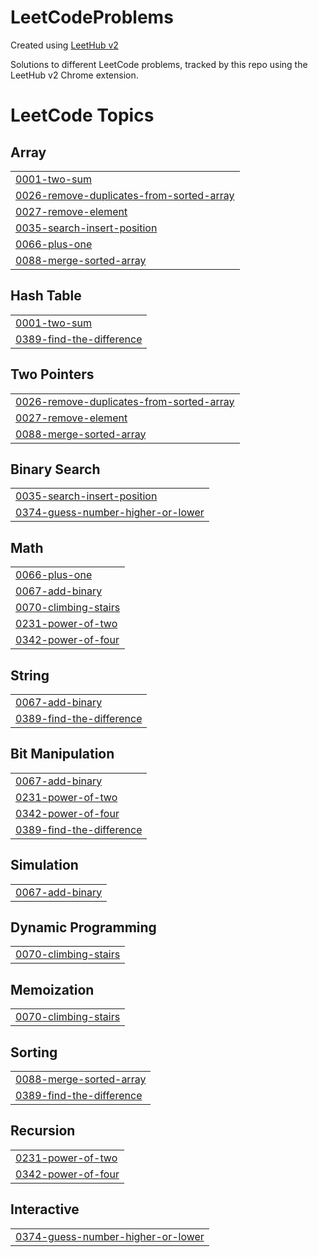 # LeetCodeProblems
Created using [LeetHub v2](https://github.com/arunbhardwaj/LeetHub-2.0)

Solutions to different LeetCode problems, tracked by this repo using the LeetHub v2 Chrome extension.

<!---LeetCode Topics Start-->
# LeetCode Topics
## Array
|  |
| ------- |
| [0001-two-sum](https://github.com/danielmekuriaw/LeetCodeProblems/tree/master/0001-two-sum) |
| [0026-remove-duplicates-from-sorted-array](https://github.com/danielmekuriaw/LeetCodeProblems/tree/master/0026-remove-duplicates-from-sorted-array) |
| [0027-remove-element](https://github.com/danielmekuriaw/LeetCodeProblems/tree/master/0027-remove-element) |
| [0035-search-insert-position](https://github.com/danielmekuriaw/LeetCodeProblems/tree/master/0035-search-insert-position) |
| [0066-plus-one](https://github.com/danielmekuriaw/LeetCodeProblems/tree/master/0066-plus-one) |
| [0088-merge-sorted-array](https://github.com/danielmekuriaw/LeetCodeProblems/tree/master/0088-merge-sorted-array) |
## Hash Table
|  |
| ------- |
| [0001-two-sum](https://github.com/danielmekuriaw/LeetCodeProblems/tree/master/0001-two-sum) |
| [0389-find-the-difference](https://github.com/danielmekuriaw/LeetCodeProblems/tree/master/0389-find-the-difference) |
## Two Pointers
|  |
| ------- |
| [0026-remove-duplicates-from-sorted-array](https://github.com/danielmekuriaw/LeetCodeProblems/tree/master/0026-remove-duplicates-from-sorted-array) |
| [0027-remove-element](https://github.com/danielmekuriaw/LeetCodeProblems/tree/master/0027-remove-element) |
| [0088-merge-sorted-array](https://github.com/danielmekuriaw/LeetCodeProblems/tree/master/0088-merge-sorted-array) |
## Binary Search
|  |
| ------- |
| [0035-search-insert-position](https://github.com/danielmekuriaw/LeetCodeProblems/tree/master/0035-search-insert-position) |
| [0374-guess-number-higher-or-lower](https://github.com/danielmekuriaw/LeetCodeProblems/tree/master/0374-guess-number-higher-or-lower) |
## Math
|  |
| ------- |
| [0066-plus-one](https://github.com/danielmekuriaw/LeetCodeProblems/tree/master/0066-plus-one) |
| [0067-add-binary](https://github.com/danielmekuriaw/LeetCodeProblems/tree/master/0067-add-binary) |
| [0070-climbing-stairs](https://github.com/danielmekuriaw/LeetCodeProblems/tree/master/0070-climbing-stairs) |
| [0231-power-of-two](https://github.com/danielmekuriaw/LeetCodeProblems/tree/master/0231-power-of-two) |
| [0342-power-of-four](https://github.com/danielmekuriaw/LeetCodeProblems/tree/master/0342-power-of-four) |
## String
|  |
| ------- |
| [0067-add-binary](https://github.com/danielmekuriaw/LeetCodeProblems/tree/master/0067-add-binary) |
| [0389-find-the-difference](https://github.com/danielmekuriaw/LeetCodeProblems/tree/master/0389-find-the-difference) |
## Bit Manipulation
|  |
| ------- |
| [0067-add-binary](https://github.com/danielmekuriaw/LeetCodeProblems/tree/master/0067-add-binary) |
| [0231-power-of-two](https://github.com/danielmekuriaw/LeetCodeProblems/tree/master/0231-power-of-two) |
| [0342-power-of-four](https://github.com/danielmekuriaw/LeetCodeProblems/tree/master/0342-power-of-four) |
| [0389-find-the-difference](https://github.com/danielmekuriaw/LeetCodeProblems/tree/master/0389-find-the-difference) |
## Simulation
|  |
| ------- |
| [0067-add-binary](https://github.com/danielmekuriaw/LeetCodeProblems/tree/master/0067-add-binary) |
## Dynamic Programming
|  |
| ------- |
| [0070-climbing-stairs](https://github.com/danielmekuriaw/LeetCodeProblems/tree/master/0070-climbing-stairs) |
## Memoization
|  |
| ------- |
| [0070-climbing-stairs](https://github.com/danielmekuriaw/LeetCodeProblems/tree/master/0070-climbing-stairs) |
## Sorting
|  |
| ------- |
| [0088-merge-sorted-array](https://github.com/danielmekuriaw/LeetCodeProblems/tree/master/0088-merge-sorted-array) |
| [0389-find-the-difference](https://github.com/danielmekuriaw/LeetCodeProblems/tree/master/0389-find-the-difference) |
## Recursion
|  |
| ------- |
| [0231-power-of-two](https://github.com/danielmekuriaw/LeetCodeProblems/tree/master/0231-power-of-two) |
| [0342-power-of-four](https://github.com/danielmekuriaw/LeetCodeProblems/tree/master/0342-power-of-four) |
## Interactive
|  |
| ------- |
| [0374-guess-number-higher-or-lower](https://github.com/danielmekuriaw/LeetCodeProblems/tree/master/0374-guess-number-higher-or-lower) |
<!---LeetCode Topics End-->